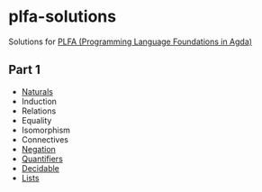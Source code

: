 # plfa-solutions

Solutions for [PLFA (Programming Language Foundations in Agda)](https://plfa.github.io/)

## Part 1

- [Naturals](https://github.com/akiomik/plfa-solutions/tree/master/part1/naturals)
- Induction
- Relations
- Equality
- Isomorphism
- Connectives
- [Negation](https://github.com/akiomik/plfa-solutions/tree/master/part1/negation)
- [Quantifiers](https://github.com/akiomik/plfa-solutions/tree/master/part1/quantifiers)
- [Decidable](https://github.com/akiomik/plfa-solutions/tree/master/part1/decidable)
- [Lists](https://github.com/akiomik/plfa-solutions/tree/master/part1/lists)
